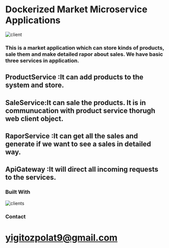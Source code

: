 # Dockerized Market Microservice Applications
![client](https://github.com/user-attachments/assets/76e46307-1c4f-4c52-958e-e9a0dcd92ce3)

### This is a market application which can store kinds of products, sale them and make detailed rapor about sales. We have basic three services in application.
## ProductService :It can add products to the system and store.
## SaleService:It can sale the products. It is in communucation with product service thorugh web client object.
## RaporService :It can get all the sales and generate if we want to see a sales in detailed way.
## ApiGateway :It will direct all incoming requests to the services. 

### Built With
![clients](https://github.com/TigerKingYigit/microservicemarket/assets/132592547/ce625e37-c491-44f5-bf1c-b4c4e7201546)

### Contact
# yigitozpolat9@gmail.com
